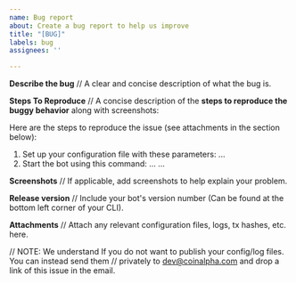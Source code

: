 ```yaml
---
name: Bug report
about: Create a bug report to help us improve
title: "[BUG]"
labels: bug
assignees: ''

---
```


**Describe the bug**
// A clear and concise description of what the bug is.

**Steps To Reproduce**
// A concise description of the **steps to reproduce the buggy behavior** along with screenshots:

Here are the steps to reproduce the issue (see attachments in the section below):
1. Set up your configuration file with these parameters: ...
2. Start the bot using this command: ...
...

**Screenshots**
// If applicable, add screenshots to help explain your problem.

**Release version**
// Include your bot's version number (Can be found at the bottom left corner of your CLI).

**Attachments**
// Attach any relevant configuration files, logs, tx hashes, etc. here.

// NOTE: We understand If you do not want to publish your config/log files. You can instead send them // privately to dev@coinalpha.com and drop a link of this issue in the email.
